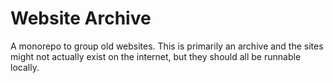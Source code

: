 # Website Archive

A monorepo to group old websites. This is primarily an archive and the sites might not actually exist on the internet, but they should all be runnable locally.
